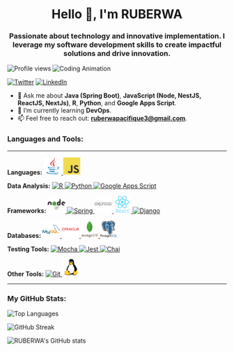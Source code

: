 <h1 align="center">Hello 👋, I'm RUBERWA</h1>
<h3 align="center">Passionate about technology and innovative implementation. I leverage my software development skills to create impactful solutions and drive innovation.</h3>

<img align="right" width="400" src="https://i.giphy.com/media/qgQUggAC3Pfv687qPC/200.webp" alt="Coding Animation">

<p align="left"> <img src="https://komarev.com/ghpvc/?username=ruberwa&label=Profile%20views&color=0e75b6&style=flat" alt="Profile views" /> </p>

<p align="left"> 
  <a href="https://twitter.com/ruberwa" target="blank"><img src="https://img.shields.io/twitter/follow/ruberwa?logo=twitter&style=for-the-badge" alt="Twitter" /></a> 
  <a href="https://www.linkedin.com/in/your-profile-link" target="blank"><img src="https://img.shields.io/badge/LinkedIn-0077B5?style=for-the-badge&logo=linkedin&logoColor=white" alt="LinkedIn" /></a>
</p>

- 💬 Ask me about **Java (Spring Boot)**, **JavaScript (Node, NestJS, ReactJS, NextJs)**, **R**, **Python**, and **Google Apps Script**.
- 🌱 I’m currently learning **DevOps**.
- 📫 Feel free to reach out: **[ruberwapacifique3@gmail.com](mailto:ruberwapacifique3@gmail.com)**.

<h3 align="left">Languages and Tools:</h3>
<hr>
<p align="left"> 
    <strong>Languages:</strong>
    <a href="https://www.java.com" target="_blank" rel="noreferrer"> <img src="https://raw.githubusercontent.com/devicons/devicon/master/icons/java/java-original.svg" alt="Java" width="40" height="40"/> </a>
    <a href="https://developer.mozilla.org/en-US/docs/Web/JavaScript" target="_blank" rel="noreferrer"> <img src="https://raw.githubusercontent.com/devicons/devicon/master/icons/javascript/javascript-original.svg" alt="JavaScript" width="40" height="40"/> </a>
</p>
<p align="left"> 
    <strong>Data Analysis:</strong>
    <a href="https://www.r-project.org/" target="_blank" rel="noreferrer"> <img src="https://www.r-project.org/logo/Rlogo.png" alt="R" width="40" height="40"/> </a>
    <a href="https://www.python.org/" target="_blank" rel="noreferrer"> <img src="https://upload.wikimedia.org/wikipedia/commons/c/c3/Python-logo-notext.svg" alt="Python" width="40" height="40"/> </a>
    <a href="https://developers.google.com/apps-script" target="_blank" rel="noreferrer"> <img src="https://static.cdnlogo.com/logos/g/12/google-apps-script.svg" alt="Google Apps Script" width="40" height="40"/> </a>
</p>
<p align="left"> 
    <strong>Frameworks:</strong>
    <a href="https://nodejs.org" target="_blank" rel="noreferrer"> <img src="https://raw.githubusercontent.com/devicons/devicon/master/icons/nodejs/nodejs-original-wordmark.svg" alt="Node.js" width="40" height="40"/> </a>
    <a href="https://spring.io/" target="_blank" rel="noreferrer"> <img src="https://www.vectorlogo.zone/logos/springio/springio-icon.svg" alt="Spring" width="40" height="40"/> </a>
    <a href="https://expressjs.com" target="_blank" rel="noreferrer"> <img src="https://raw.githubusercontent.com/devicons/devicon/master/icons/express/express-original-wordmark.svg" alt="Express" width="40" height="40"/> </a>
    <a href="https://reactjs.org/" target="_blank" rel="noreferrer"> <img src="https://raw.githubusercontent.com/devicons/devicon/master/icons/react/react-original-wordmark.svg" alt="React" width="40" height="40"/> </a>
    <a href="https://www.djangoproject.com/" target="_blank" rel="noreferrer"> <img src="https://cdn.worldvectorlogo.com/logos/django.svg" alt="Django" width="40" height="40"/> </a>
</p>
<p align="left"> 
    <strong>Databases:</strong>
    <a href="https://www.mysql.com/" target="_blank" rel="noreferrer"> <img src="https://raw.githubusercontent.com/devicons/devicon/master/icons/mysql/mysql-original-wordmark.svg" alt="MySQL" width="40" height="40"/> </a>
    <a href="https://www.oracle.com/" target="_blank" rel="noreferrer"> <img src="https://raw.githubusercontent.com/devicons/devicon/master/icons/oracle/oracle-original.svg" alt="Oracle" width="40" height="40"/> </a>
    <a href="https://www.mongodb.com/" target="_blank" rel="noreferrer"> <img src="https://raw.githubusercontent.com/devicons/devicon/master/icons/mongodb/mongodb-original-wordmark.svg" alt="MongoDB" width="40" height="40"/> </a>
    <a href="https://www.postgresql.org" target="_blank" rel="noreferrer"> <img src="https://raw.githubusercontent.com/devicons/devicon/master/icons/postgresql/postgresql-original-wordmark.svg" alt="PostgreSQL" width="40" height="40"/> </a>
</p>
<p align="left"> 
    <strong>Testing Tools:</strong>
    <a href="https://mochajs.org" target="_blank" rel="noreferrer"> <img src="https://www.vectorlogo.zone/logos/mochajs/mochajs-icon.svg" alt="Mocha" width="40" height="40"/> </a>
<a href="https://jestjs.io/" target="_blank" rel="noreferrer"> 
  <img src="https://www.vectorlogo.zone/logos/jestjsio/jestjsio-icon.svg" alt="Jest" width="40" height="40"/> 
</a>
    <a href="https://www.chaijs.com/" target="_blank" rel="noreferrer"> <img src="https://www.chaijs.com/img/chai-logo.png" alt="Chai" width="40" height="40"/> </a>
</p>
<p align="left"> 
    <strong>Other Tools:</strong>
    <a href="https://git-scm.com/" target="_blank" rel="noreferrer"> <img src="https://www.vectorlogo.zone/logos/git-scm/git-scm-icon.svg" alt="Git" width="40" height="40"/> </a>
    <a href="https://www.linux.org/" target="_blank" rel="noreferrer"> <img src="https://raw.githubusercontent.com/devicons/devicon/master/icons/linux/linux-original.svg" alt="Linux" width="40" height="40"/> </a>
</p>
<hr>

<h3 align="left">My GitHub Stats:</h3>


![Top Languages](https://github-readme-stats.vercel.app/api/top-langs/?username=ruberwa&layout=compact&theme=radical)

![GitHub Streak](https://github-readme-streak-stats.herokuapp.com/?user=ruberwa&theme=radical)


![RUBERWA's GitHub stats](https://github-readme-stats.vercel.app/api?username=ruberwa&show_icons=true&theme=radical)

